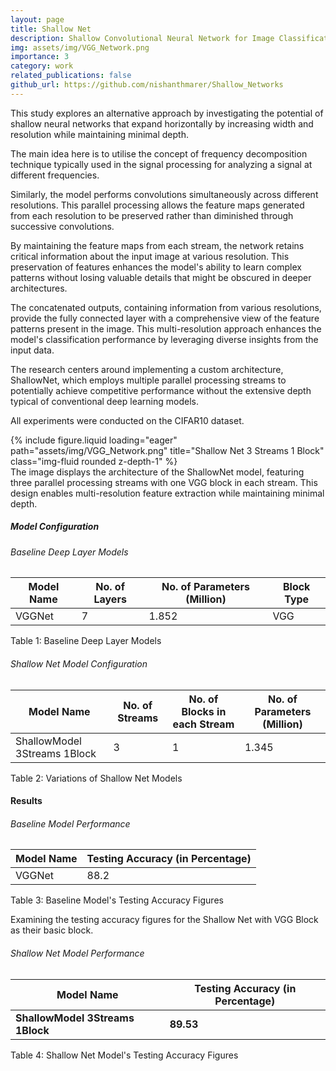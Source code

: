 ```yaml
---
layout: page
title: Shallow Net
description: Shallow Convolutional Neural Network for Image Classification
img: assets/img/VGG_Network.png
importance: 3
category: work
related_publications: false
github_url: https://github.com/nishanthmarer/Shallow_Networks
---
```


This study explores an alternative approach by investigating the potential of shallow neural networks that expand horizontally by increasing width and resolution while maintaining minimal depth.

The main idea here is to utilise the concept of frequency decomposition technique typically used in the signal processing for analyzing a signal at different frequencies.

Similarly, the model performs convolutions simultaneously across different resolutions. This parallel processing allows the feature maps generated from each resolution to be preserved rather than diminished through successive convolutions.

By maintaining the feature maps from each stream, the network retains critical information about the input image at various resolution. This preservation of features enhances the model's ability to learn complex patterns without losing valuable details that might be obscured in deeper architectures.

The concatenated outputs, containing information from various resolutions, provide the fully connected layer with a comprehensive view of the feature patterns present in the image. This multi-resolution approach enhances the model's classification performance by leveraging diverse insights from the input data.

The research centers around implementing a custom architecture, ShallowNet, which employs multiple parallel processing streams to potentially achieve competitive performance without the extensive depth typical of conventional deep learning models.

All experiments were conducted on the CIFAR10 dataset.

<div class="row">
    <div class="col-sm mt-3 mt-md-0">
        {% include figure.liquid loading="eager" path="assets/img/VGG_Network.png" title="Shallow Net 3 Streams 1 Block" class="img-fluid rounded z-depth-1" %}
    </div>
</div>
<div class="caption">
    The image displays the architecture of the ShallowNet model, featuring three parallel processing streams with one VGG block in each stream. This design enables multi-resolution feature extraction while maintaining minimal depth.
</div>

##### <strong>Model Configuration</strong>

###### Baseline Deep Layer Models

<table class="table">
  <thead>
    <tr>
      <th scope="col">Model Name</th>
      <th scope="col">No. of Layers</th>
      <th scope="col">No. of Parameters (Million)</th>
      <th scope="col">Block Type</th>
    </tr>
  </thead>
  <tbody>
    <tr>
      <td>VGGNet</td>
      <td>7</td>
      <td>1.852</td>
      <td>VGG</td>
    </tr>
  </tbody>
</table>
<div class="caption">
    Table 1: Baseline Deep Layer Models
</div>

###### Shallow Net Model Configuration

<table class="table">
  <thead>
    <tr>
      <th scope="col">Model Name</th>
      <th scope="col">No. of Streams</th>
      <th scope="col">No. of Blocks in each Stream</th>
      <th scope="col">No. of Parameters (Million)</th>
    </tr>
  </thead>
  <tbody>
    <tr>
      <td>ShallowModel 3Streams 1Block</td>
      <td>3</td>
      <td>1</td>
      <td>1.345</td>
    </tr>
  </tbody>
</table>
<div class="caption">
    Table 2: Variations of Shallow Net Models
</div>

#### <strong>Results</strong>

###### Baseline Model Performance

<table class="table">
  <thead>
    <tr>
      <th scope="col">Model Name</th>
      <th scope="col">Testing Accuracy (in Percentage)</th>
    </tr>
  </thead>
  <tbody>
    <tr>
      <td>VGGNet</td>
      <td>88.2</td>
    </tr>
  </tbody>
</table>
<div class="caption">
    Table 3: Baseline Model's Testing Accuracy Figures
</div>

Examining the testing accuracy figures for the Shallow Net with VGG Block as their basic block.

###### Shallow Net Model Performance

<table class="table">
  <thead>
    <tr>
      <th scope="col">Model Name</th>
      <th scope="col">Testing Accuracy (in Percentage)</th>
    </tr>
  </thead>
  <tbody>
    <tr>
      <td><strong>ShallowModel 3Streams 1Block</strong></td>
      <td><strong>89.53</strong></td>
    </tr>
  </tbody>
</table>
<div class="caption">
    Table 4: Shallow Net Model's Testing Accuracy Figures
</div>
